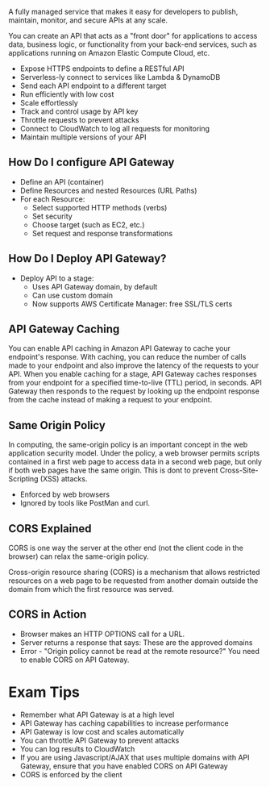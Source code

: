 A fully managed service that makes it easy for developers to publish, maintain, monitor, and secure APIs at any scale.

You can create an API that acts as a "front door" for applications to access data, business logic, or functionality from your back-end services, such as applications running on Amazon Elastic Compute Cloud, etc.

* Expose HTTPS endpoints to define a RESTful API
* Serverless-ly connect to services like Lambda & DynamoDB
* Send each API endpoint to a different target
* Run efficiently with low cost
* Scale effortlessly
* Track and control usage by API key
* Throttle requests to prevent attacks
* Connect to CloudWatch to log all requests for monitoring
* Maintain multiple versions of your API

## How Do I configure API Gateway
* Define an API (container)
* Define Resources and nested Resources (URL Paths)
* For each Resource:
    * Select supported HTTP methods (verbs)
    * Set security
    * Choose target (such as EC2, etc.)
    * Set request and response transformations

## How Do I Deploy API Gateway?
* Deploy API to a stage:
    * Uses API Gateway domain, by default
    * Can use custom domain
    * Now supports AWS Certificate Manager: free SSL/TLS certs

## API Gateway Caching
You can enable API caching in Amazon API Gateway to cache your endpoint's response. With caching, you can reduce the number of calls made to your endpoint and also improve the latency of the requests to your API. When you enable caching for a stage, API Gateway caches responses from your endpoint for a specified time-to-live (TTL) period, in seconds. API Gateway then responds to the request by looking up the endpoint response from the cache instead of making a request to your endpoint.

## Same Origin Policy
In computing, the same-origin policy is an important concept in the web application security model. Under the policy, a web browser permits scripts contained in a first web page to access data in a second web page, but only if both web pages have the same origin. This is dont to prevent Cross-Site-Scripting (XSS) attacks.
* Enforced by web browsers
* Ignored by tools like PostMan and curl.

## CORS Explained
CORS is one way the server at the other end (not the client code in the browser) can relax the same-origin policy.

Cross-origin resource sharing (CORS) is a mechanism that allows restricted resources on a web page to be requested from another domain outside the domain from which the first resource was served.

## CORS in Action
* Browser makes an HTTP OPTIONS call for a URL.
* Server returns a response that says: These are the approved domains
* Error - "Origin policy cannot be read at the remote resource?" You need to enable CORS on API Gateway.

# Exam Tips
* Remember what API Gateway is at a high level
* API Gateway has caching capabilities to increase performance
* API Gateway is low cost and scales automatically
* You can throttle API Gateway to prevent attacks
* You can log results to CloudWatch
* If you are using Javascript/AJAX that uses multiple domains with API Gateway, ensure that you have enabled CORS on API Gateway
* CORS is enforced by the client